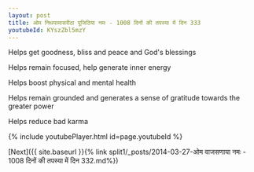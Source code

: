 ```yaml
---
layout: post
title: ओम निथयामासरीठा पूजिठिया नमः - 1008 दिनों की तपस्या में दिन 333
youtubeId: KYszZbl5mzY
---
```

 
 
Helps get goodness, bliss and peace and God's blessings
 
Helps remain focused, help generate inner energy 
 
Helps boost physical and mental health 
 
Helps remain grounded and generates a sense of gratitude towards the greater power 
 
Helps reduce bad karma
 
 
 
 


{% include youtubePlayer.html id=page.youtubeId %}
 
[Next]({{ site.baseurl }}{% link  split1/_posts/2014-03-27-ओम वाजसणाया नमः - 1008 दिनों की तपस्या में दिन 332.md%})
 

